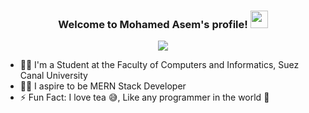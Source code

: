 

<h3 align="center">
  Welcome to Mohamed Asem's profile!
  <img src="https://media.giphy.com/media/hvRJCLFzcasrR4ia7z/giphy.gif" width="28">
</h3>

<!-- Typing SVG by DenverCoder1 - https://github.com/DenverCoder1/readme-typing-svg -->
<p align="center">
  <a href="https://github.com/DenverCoder1/readme-typing-svg"><img src="https://readme-typing-svg.herokuapp.com/?lines=Full-stack%20web%20developer;Always%20learning%20new%20things&font=Fira%20Code&center=true&width=440&height=45&color=f75c7e&vCenter=true&size=22"></a>
</p> 

- 🧑‍🎓 I'm a Student at the Faculty of Computers and Informatics, Suez Canal University
- 👨‍💻 I aspire to be MERN Stack Developer
- ⚡ Fun Fact:  I love tea 😅, Like any programmer in the world 🙂

